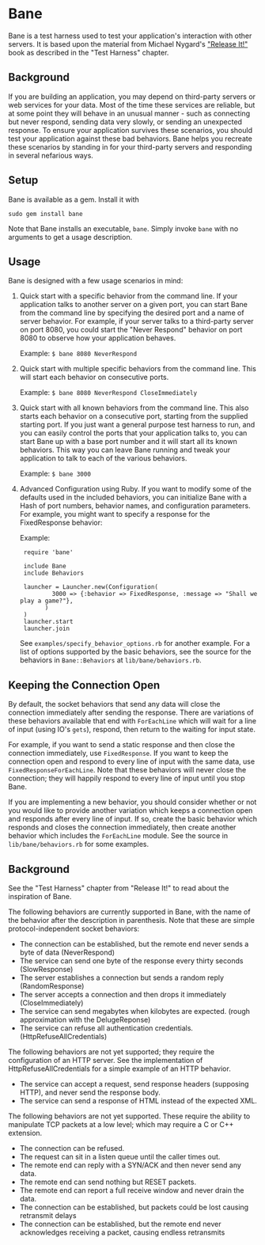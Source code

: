 # Bane

Bane is a test harness used to test your application's interaction with other servers.  It is based upon the material from Michael Nygard's ["Release It!"](http://www.pragprog.com/titles/mnee/release-it) book as described in the "Test Harness" chapter.

## Background

If you are building an application, you may depend on third-party servers or web services for your data. Most of the time these services are reliable, but at some point they will behave in an unusual manner - such as connecting but never respond, sending data very slowly, or sending an unexpected response. To ensure your application survives these scenarios, you should test your application against these bad behaviors. Bane helps you recreate these scenarios by standing in for your third-party servers and responding in several nefarious ways.

## Setup

Bane is available as a gem.  Install it with

  `sudo gem install bane`

Note that Bane installs an executable, `bane`.  Simply invoke `bane` with no arguments to get a usage description.

## Usage

Bane is designed with a few usage scenarios in mind:

1. Quick start with a specific behavior from the command line.  If your application talks to another server on a given port, you can start Bane from the command line by specifying the desired port and a name of server behavior.  For example, if your server talks to a third-party server on port 8080, you could start the "Never Respond" behavior on port 8080 to observe how your application behaves.

   Example:  `$ bane 8080 NeverRespond`

2. Quick start with multiple specific behaviors from the command line.  This will start each behavior on consecutive ports.

   Example:  `$ bane 8080 NeverRespond CloseImmediately`

3. Quick start with all known behaviors from the command line.  This also starts each behavior on a consecutive port, starting from the supplied starting port.  If you just want a general purpose test harness to run, and you can easily control the ports that your application talks to, you can start Bane up with a base port number and it will start all its known behaviors.  This way you can leave Bane running and tweak your application to talk to each of the various behaviors.

   Example: `$ bane 3000`

4. Advanced Configuration using Ruby.  If you want to modify some of the defaults used in the included behaviors, you can initialize Bane with a Hash of port numbers, behavior names, and configuration parameters.  For example, you might want to specify a response for the FixedResponse behavior:

   Example:

        require 'bane'

        include Bane
        include Behaviors

        launcher = Launcher.new(Configuration(
                3000 => {:behavior => FixedResponse, :message => "Shall we play a game?"},
              )
        )
        launcher.start
        launcher.join

   See `examples/specify_behavior_options.rb` for another example.  For a list of options supported by the
   basic behaviors, see the source for the behaviors in `Bane::Behaviors` at `lib/bane/behaviors.rb`.

## Keeping the Connection Open

By default, the socket behaviors that send any data will close the connection immediately after sending the response.  There are variations of these behaviors available that end with `ForEachLine` which will wait for a line of input (using IO's `gets`), respond, then return to the waiting for input state.

For example, if you want to send a static response and then close the connection immediately, use `FixedResponse`.  If you want to keep the connection open and respond to every line of input with the same data, use `FixedResponseForEachLine`.  Note that these behaviors will never close the connection; they will happily respond to every line of input until you stop Bane.

If you are implementing a new behavior, you should consider whether or not you would like to provide another variation which keeps a connection open and responds after every line of input.  If so, create the basic behavior which responds and closes the connection immediately, then create another behavior which includes the `ForEachLine` module.  See the source in `lib/bane/behaviors.rb` for some examples.

## Background

See the "Test Harness" chapter from "Release It!" to read about the inspiration of Bane.

The following behaviors are currently supported in Bane, with the name of the behavior after the description in parenthesis.
Note that these are simple protocol-independent socket behaviors:

* The connection can be established, but the remote end never sends a byte of data (NeverRespond)
* The service can send one byte of the response every thirty seconds (SlowResponse)
* The server establishes a connection but sends a random reply (RandomResponse)
* The server accepts a connection and then drops it immediately (CloseImmediately)
* The service can send megabytes when kilobytes are expected. (rough approximation with the DelugeReponse)
* The service can refuse all authentication credentials. (HttpRefuseAllCredentials)

The following behaviors are not yet supported; they require the configuration of an HTTP server.
See the implementation of HttpRefuseAllCredentials for a simple example of an HTTP behavior.

* The service can accept a request, send response headers (supposing HTTP), and never send the response body.
* The service can send a response of HTML instead of the expected XML.

The following behaviors are not yet supported. These require the ability to manipulate
TCP packets at a low level; which may require a C or C++ extension.

* The connection can be refused.
* The request can sit in a listen queue until the caller times out.
* The remote end can reply with a SYN/ACK and then never send any data.
* The remote end can send nothing but RESET packets.
* The remote end can report a full receive window and never drain the data.
* The connection can be established, but packets could be lost causing retransmit delays
* The connection can be established, but the remote end never acknowledges receiving a packet, causing endless retransmits

